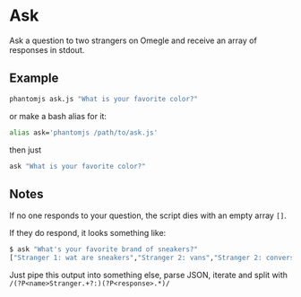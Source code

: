 # Ask

Ask a question to two strangers on Omegle and receive an array of responses in stdout.

## Example

```bash
phantomjs ask.js "What is your favorite color?"
```

or make a bash alias for it:

```bash
alias ask='phantomjs /path/to/ask.js'
```

then just

```bash
ask "What is your favorite color?"
```

## Notes

If no one responds to your question, the script dies with an empty array `[]`.

If they do respond, it looks something like:

```bash
$ ask "What's your favorite brand of sneakers?"
["Stranger 1: wat are sneakers","Stranger 2: vans","Stranger 2: converse"]
```

Just pipe this output into something else, 
parse JSON, iterate and split with `/(?P<name>Stranger.+?:)(?P<response>.*)/`
